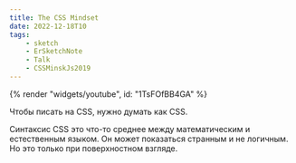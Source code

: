 ```yaml
---
title: The CSS Mindset
date: 2022-12-18T10
tags:
    - sketch
    - ErSketchNote
    - Talk
    - CSSMinskJs2019
---
```


{% render "widgets/youtube",  id: "1TsFOfBB4GA" %}

Чтобы писать на CSS, нужно думать как CSS.

Синтаксис CSS это что-то среднее между математическим и естественным языком. Он может показаться странным и не логичным. Но это только при поверхностном взгляде.
